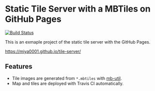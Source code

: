 # Static Tile Server with a MBTiles on GitHub Pages

[![Build Status](https://travis-ci.org/miya0001/tile-server.svg?branch=master)](https://travis-ci.org/miya0001/tile-server)

This is an exmaple project of the static tile server with the GitHub Pages.

https://miya0001.github.io/tile-server/

## Features

* Tile images are generated from `*.mbtiles` with [mb-util](https://github.com/mapbox/mbutil).
* Map and tiles are deployed with Travis CI automatically.
